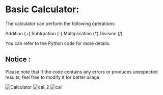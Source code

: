 # Basic Calculator:
The calculator can perform the following operations:

Addition (+)
Subtraction (-)
Multiplication (*)
Division (/)

You can refer to the Python code for more details. 
## Notice :
Please note that if the code contains any errors or produces unexpected results, feel free to modify it for better usage.

![Calculator](https://github.com/LatifEmbedded/Python-Gui-Tkinter/assets/155848361/903a2b45-02c6-44f6-afc0-3eb570117745)
![cal_2](https://github.com/LatifEmbedded/Python-Gui-Tkinter/assets/155848361/479f2f37-3340-4a11-91f6-5604d053b4d6)
![cal](https://github.com/LatifEmbedded/Python-Gui-Tkinter/assets/155848361/b7f3dea3-022c-4542-be30-318d3e7e7a82)
